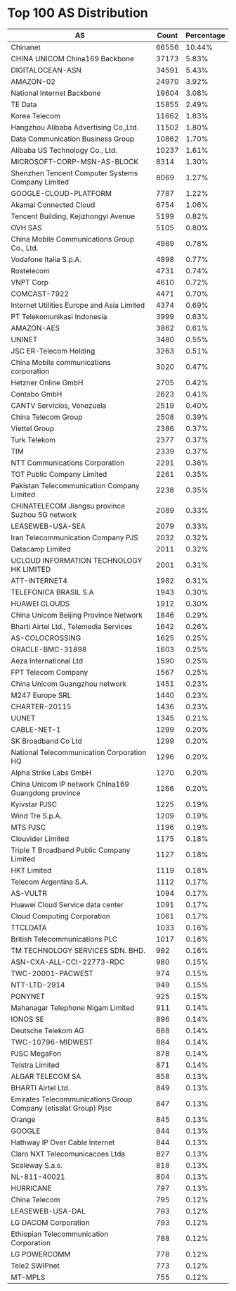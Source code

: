 # Top 100 AS Distribution
| AS | Count | Percentage |
|----|----|----|
| Chinanet | 66556 | 10.44% |
| CHINA UNICOM China169 Backbone | 37173 | 5.83% |
| DIGITALOCEAN-ASN | 34591 | 5.43% |
| AMAZON-02 | 24970 | 3.92% |
| National Internet Backbone | 19604 | 3.08% |
| TE Data | 15855 | 2.49% |
| Korea Telecom | 11662 | 1.83% |
| Hangzhou Alibaba Advertising Co.,Ltd. | 11502 | 1.80% |
| Data Communication Business Group | 10862 | 1.70% |
| Alibaba US Technology Co., Ltd. | 10237 | 1.61% |
| MICROSOFT-CORP-MSN-AS-BLOCK | 8314 | 1.30% |
| Shenzhen Tencent Computer Systems Company Limited | 8069 | 1.27% |
| GOOGLE-CLOUD-PLATFORM | 7787 | 1.22% |
| Akamai Connected Cloud | 6754 | 1.06% |
| Tencent Building, Kejizhongyi Avenue | 5199 | 0.82% |
| OVH SAS | 5105 | 0.80% |
| China Mobile Communications Group Co., Ltd. | 4989 | 0.78% |
| Vodafone Italia S.p.A. | 4898 | 0.77% |
| Rostelecom | 4731 | 0.74% |
| VNPT Corp | 4610 | 0.72% |
| COMCAST-7922 | 4471 | 0.70% |
| Internet Utilities Europe and Asia Limited | 4374 | 0.69% |
| PT Telekomunikasi Indonesia | 3999 | 0.63% |
| AMAZON-AES | 3862 | 0.61% |
| UNINET | 3480 | 0.55% |
| JSC ER-Telecom Holding | 3263 | 0.51% |
| China Mobile communications corporation | 3020 | 0.47% |
| Hetzner Online GmbH | 2705 | 0.42% |
| Contabo GmbH | 2623 | 0.41% |
| CANTV Servicios, Venezuela | 2519 | 0.40% |
| China Telecom Group | 2508 | 0.39% |
| Viettel Group | 2386 | 0.37% |
| Turk Telekom | 2377 | 0.37% |
| TIM | 2339 | 0.37% |
| NTT Communications Corporation | 2291 | 0.36% |
| TOT Public Company Limited | 2261 | 0.35% |
| Pakistan Telecommunication Company Limited | 2238 | 0.35% |
| CHINATELECOM Jiangsu province Suzhou 5G network | 2089 | 0.33% |
| LEASEWEB-USA-SEA | 2079 | 0.33% |
| Iran Telecommunication Company PJS | 2032 | 0.32% |
| Datacamp Limited | 2011 | 0.32% |
| UCLOUD INFORMATION TECHNOLOGY HK LIMITED | 2001 | 0.31% |
| ATT-INTERNET4 | 1982 | 0.31% |
| TELEFONICA BRASIL S.A | 1943 | 0.30% |
| HUAWEI CLOUDS | 1912 | 0.30% |
| China Unicom Beijing Province Network | 1846 | 0.29% |
| Bharti Airtel Ltd., Telemedia Services | 1642 | 0.26% |
| AS-COLOCROSSING | 1625 | 0.25% |
| ORACLE-BMC-31898 | 1603 | 0.25% |
| Aeza International Ltd | 1590 | 0.25% |
| FPT Telecom Company | 1567 | 0.25% |
| China Unicom Guangzhou network | 1451 | 0.23% |
| M247 Europe SRL | 1440 | 0.23% |
| CHARTER-20115 | 1436 | 0.23% |
| UUNET | 1345 | 0.21% |
| CABLE-NET-1 | 1299 | 0.20% |
| SK Broadband Co Ltd | 1299 | 0.20% |
| National Telecommunication Corporation HQ | 1296 | 0.20% |
| Alpha Strike Labs GmbH | 1270 | 0.20% |
| China Unicom IP network China169 Guangdong province | 1266 | 0.20% |
| Kyivstar PJSC | 1225 | 0.19% |
| Wind Tre S.p.A. | 1209 | 0.19% |
| MTS PJSC | 1196 | 0.19% |
| Clouvider Limited | 1175 | 0.18% |
| Triple T Broadband Public Company Limited | 1127 | 0.18% |
| HKT Limited | 1119 | 0.18% |
| Telecom Argentina S.A. | 1112 | 0.17% |
| AS-VULTR | 1094 | 0.17% |
| Huawei Cloud Service data center | 1091 | 0.17% |
| Cloud Computing Corporation | 1061 | 0.17% |
| TTCLDATA | 1033 | 0.16% |
| British Telecommunications PLC | 1017 | 0.16% |
| TM TECHNOLOGY SERVICES SDN. BHD. | 992 | 0.16% |
| ASN-CXA-ALL-CCI-22773-RDC | 980 | 0.15% |
| TWC-20001-PACWEST | 974 | 0.15% |
| NTT-LTD-2914 | 949 | 0.15% |
| PONYNET | 925 | 0.15% |
| Mahanagar Telephone Nigam Limited | 911 | 0.14% |
| IONOS SE | 896 | 0.14% |
| Deutsche Telekom AG | 888 | 0.14% |
| TWC-10796-MIDWEST | 884 | 0.14% |
| PJSC MegaFon | 878 | 0.14% |
| Telstra Limited | 871 | 0.14% |
| ALGAR TELECOM SA | 858 | 0.13% |
| BHARTI Airtel Ltd. | 849 | 0.13% |
| Emirates Telecommunications Group Company (etisalat Group) Pjsc | 847 | 0.13% |
| Orange | 845 | 0.13% |
| GOOGLE | 844 | 0.13% |
| Hathway IP Over Cable Internet | 844 | 0.13% |
| Claro NXT Telecomunicacoes Ltda | 827 | 0.13% |
| Scaleway S.a.s. | 818 | 0.13% |
| NL-811-40021 | 804 | 0.13% |
| HURRICANE | 797 | 0.13% |
| China Telecom | 795 | 0.12% |
| LEASEWEB-USA-DAL | 793 | 0.12% |
| LG DACOM Corporation | 793 | 0.12% |
| Ethiopian Telecommunication Corporation | 788 | 0.12% |
| LG POWERCOMM | 778 | 0.12% |
| Tele2 SWIPnet | 773 | 0.12% |
| MT-MPLS | 755 | 0.12% |

